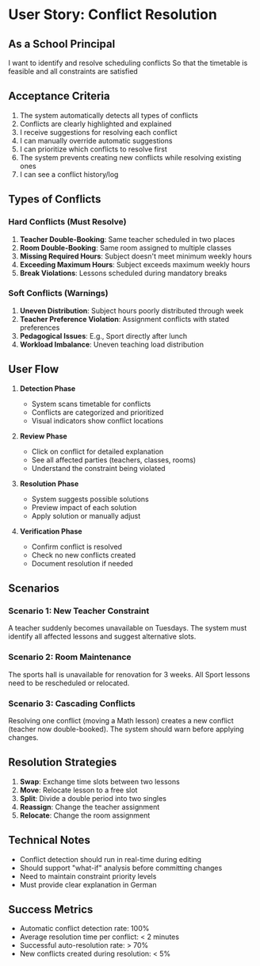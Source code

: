 # User Story: Conflict Resolution

## As a School Principal
I want to identify and resolve scheduling conflicts
So that the timetable is feasible and all constraints are satisfied

## Acceptance Criteria
1. The system automatically detects all types of conflicts
2. Conflicts are clearly highlighted and explained
3. I receive suggestions for resolving each conflict
4. I can manually override automatic suggestions
5. I can prioritize which conflicts to resolve first
6. The system prevents creating new conflicts while resolving existing ones
7. I can see a conflict history/log

## Types of Conflicts

### Hard Conflicts (Must Resolve)
1. **Teacher Double-Booking**: Same teacher scheduled in two places
2. **Room Double-Booking**: Same room assigned to multiple classes
3. **Missing Required Hours**: Subject doesn't meet minimum weekly hours
4. **Exceeding Maximum Hours**: Subject exceeds maximum weekly hours
5. **Break Violations**: Lessons scheduled during mandatory breaks

### Soft Conflicts (Warnings)
1. **Uneven Distribution**: Subject hours poorly distributed through week
2. **Teacher Preference Violation**: Assignment conflicts with stated preferences
3. **Pedagogical Issues**: E.g., Sport directly after lunch
4. **Workload Imbalance**: Uneven teaching load distribution

## User Flow
1. **Detection Phase**
   - System scans timetable for conflicts
   - Conflicts are categorized and prioritized
   - Visual indicators show conflict locations

2. **Review Phase**
   - Click on conflict for detailed explanation
   - See all affected parties (teachers, classes, rooms)
   - Understand the constraint being violated

3. **Resolution Phase**
   - System suggests possible solutions
   - Preview impact of each solution
   - Apply solution or manually adjust

4. **Verification Phase**
   - Confirm conflict is resolved
   - Check no new conflicts created
   - Document resolution if needed

## Scenarios

### Scenario 1: New Teacher Constraint
A teacher suddenly becomes unavailable on Tuesdays. The system must identify all affected lessons and suggest alternative slots.

### Scenario 2: Room Maintenance
The sports hall is unavailable for renovation for 3 weeks. All Sport lessons need to be rescheduled or relocated.

### Scenario 3: Cascading Conflicts
Resolving one conflict (moving a Math lesson) creates a new conflict (teacher now double-booked). The system should warn before applying changes.

## Resolution Strategies
1. **Swap**: Exchange time slots between two lessons
2. **Move**: Relocate lesson to a free slot
3. **Split**: Divide a double period into two singles
4. **Reassign**: Change the teacher assignment
5. **Relocate**: Change the room assignment

## Technical Notes
- Conflict detection should run in real-time during editing
- Should support "what-if" analysis before committing changes
- Need to maintain constraint priority levels
- Must provide clear explanation in German

## Success Metrics
- Automatic conflict detection rate: 100%
- Average resolution time per conflict: < 2 minutes
- Successful auto-resolution rate: > 70%
- New conflicts created during resolution: < 5%
